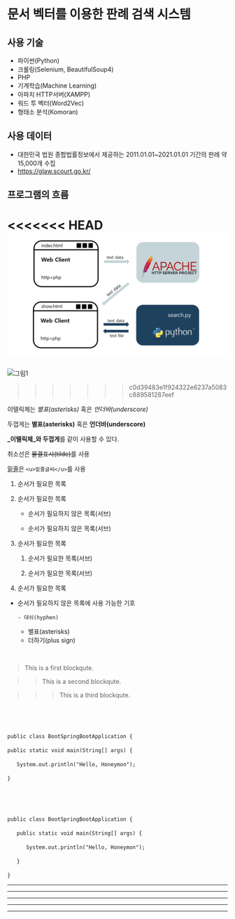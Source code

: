 # 문서 벡터를 이용한 판례 검색 시스템




## 사용 기술
   - 파이썬(Python)
   - 크롤링(Selenium, BeautifulSoup4)
   - PHP
   - 기계학습(Machine Learning)
   - 아파치 HTTP서버(XAMPP)
   - 워드 투 벡터(Word2Vec)
   - 형태소 분석(Komoran)


## 사용 데이터
   - 대한민국 법원 종합법률정보에서 제공하는 2011.01.01~2021.01.01 기간의 판례 약 15,000개 수집
   - https://glaw.scourt.go.kr/



## 프로그램의 흐름
<<<<<<< HEAD
![image1](/images/그림1.png)
=======
![그림1](https://user-images.githubusercontent.com/52062016/108025999-d8bc5e80-706a-11eb-8db1-6dde53460106.png)
>>>>>>> c0d39483e1f924322e6237a5083c889581287eef


이텔릭체는 *별표(asterisks)* 혹은 _언더바(underscore)_ 

두껍게는 **별표(asterisks)** 혹은 __언더바(underscore)__ 

**_이텔릭체_와 두껍게**를 같이 사용할 수 있다. 

취소선은 ~~물결표시(tilde)~~를 사용 

<u>밑줄</u>은 `<u>밑줄글씨</u>`를 사용 



1. 순서가 필요한 목록

1. 순서가 필요한 목록

   - 순서가 필요하지 않은 목록(서브) 

   - 순서가 필요하지 않은 목록(서브) 

1. 순서가 필요한 목록

   1. 순서가 필요한 목록(서브)

   1. 순서가 필요한 목록(서브)

1. 순서가 필요한 목록

- 순서가 필요하지 않은 목록에 사용 가능한 기호

      - 대쉬(hyphen) 

   * 별표(asterisks)

   + 더하기(plus sign)

​

> This is a first blockqute.

>   > This is a second blockqute.

>   >   > This is a third blockqute.

​
<pre>

<code>
public class BootSpringBootApplication {

public static void main(String[] args) {

   System.out.println("Hello, Honeymon");

}
</code>

</pre>

​

```
public class BootSpringBootApplication {

   public static void main(String[] args) {

      System.out.println("Hello, Honeymon");

   }

}
```


* * *

***

*****

- - -

---------------------------------------
